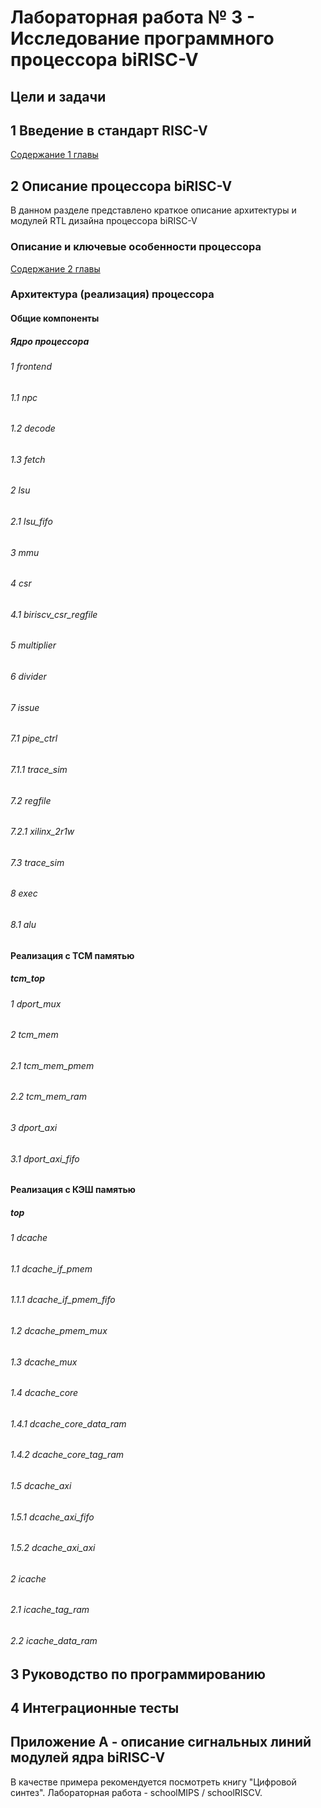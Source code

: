 # Лабораторная работа № 3 - Исследование программного процессора biRISC-V

## Цели и задачи

## 1 Введение в стандарт RISC-V
[Содержание 1 главы](./birisc_v%20description/Chapter_1_RISC_V_Intriducing.md)


## 2 Описание процессора biRISC-V
В данном разделе представлено краткое описание архитектуры и модулей RTL дизайна процессора biRISC-V

### Описание и ключевые особенности процессора

[Содержание 2 главы](./birisc_v%20description/Chapter_2_Core_description.md)

### Архитектура (реализация) процессора

#### Общие компоненты

##### Ядро процессора

###### 1 frontend

###### 1.1 npc

###### 1.2 decode

###### 1.3 fetch

###### 2 lsu

###### 2.1 lsu_fifo

###### 3 mmu

###### 4 csr

###### 4.1 biriscv_csr_regfile

###### 5 multiplier

###### 6 divider

###### 7 issue

###### 7.1 pipe_ctrl

###### 7.1.1 trace_sim

###### 7.2 regfile

###### 7.2.1 xilinx_2r1w

###### 7.3 trace_sim

###### 8 exec

###### 8.1 alu

#### Реализация с TCM памятью

##### tcm_top

###### 1 dport_mux

###### 2 tcm_mem

###### 2.1 tcm_mem_pmem

###### 2.2 tcm_mem_ram

###### 3 dport_axi

###### 3.1 dport_axi_fifo

#### Реализация с КЭШ памятью

##### top

###### 1 dcache

###### 1.1 dcache_if_pmem

###### 1.1.1 dcache_if_pmem_fifo

###### 1.2 dcache_pmem_mux

###### 1.3 dcache_mux

###### 1.4 dcache_core

###### 1.4.1 dcache_core_data_ram

###### 1.4.2 dcache_core_tag_ram

###### 1.5 dcache_axi

###### 1.5.1 dcache_axi_fifo

###### 1.5.2 dcache_axi_axi

###### 2 icache

###### 2.1 icache_tag_ram

###### 2.2 icache_data_ram

## 3 Руководство по программированию 


## 4 Интеграционные тесты


## Приложение А - описание сигнальных линий модулей ядра biRISC-V

В качестве примера рекомендуется посмотреть книгу "Цифровой синтез". Лабораторная работа - schoolMIPS / schoolRISCV.  
